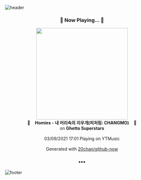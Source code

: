 ![header](https://capsule-render.vercel.app/api?type=wave&height=170&section=header&text=Hi.%20I'm%20SHIFT&fontColor=090707&fontAlignX=45&fontAlignY=65&fontSize=100)

<h3 align="center">🎵 Now Playing... 🎵</h3>
<p align="center">
  <a href="https://music.youtube.com/watch?v=M7Es4vCrd7Y">
    <img width="300" src="https://lh3.googleusercontent.com/FDWxQoWg-Cn-swzpQ3vLrG1tnlgEFmZS5GCo_Tp-P8U048PlrdOqBRLKYW987QwE-sJTiH262nGAuiFw">
  </a>
  <br>
  🎵&nbsp&nbsp&nbsp <b>Homies - 내 머리속의 지우개(피처링: CHANGMO)</b> &nbsp&nbsp&nbsp🎵
  <br>
  on <b>Ghetto Superstars</b>
  
  <br />
  <br />
  03/09/2021 17:01 Playing on YTMusic
  <br />
  <br />
  Generated with <a href="https://github.com/20chan/github-now">20chan/github-now</a>
</p>

<h3 align="center">•••</h3>

![footer](https://capsule-render.vercel.app/api?type=wave&height=150&section=footer)
